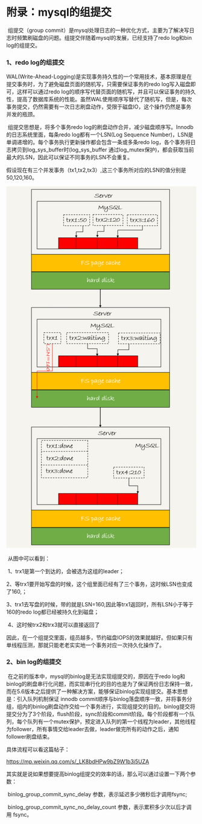 # 附录：mysql的组提交

​		组提交（group commit）是mysql处理日志的一种优化方式，主要为了解决写日志时频繁刷磁盘的问题。组提交伴随着mysql的发展，已经支持了redo log和bin log的组提交。

### 1、redo log的组提交

​		WAL(Write-Ahead-Logging)是实现事务持久性的一个常用技术，基本原理是在提交事务时，为了避免磁盘页面的随机写，只需要保证事务的redo log写入磁盘即可，这样可以通过redo log的顺序写代替页面的随机写，并且可以保证事务的持久性，提高了数据库系统的性能。虽然WAL使用顺序写替代了随机写，但是，每次事务提交，仍然需要有一次日志刷盘动作，受限于磁盘IO，这个操作仍然是事务并发的瓶颈。

​		组提交思想是，将多个事务redo log的刷盘动作合并，减少磁盘顺序写。Innodb的日志系统里面，每条redo log都有一个LSN(Log Sequence Number)，LSN是单调递增的。每个事务执行更新操作都会包含一条或多条redo log，各个事务将日志拷贝到log_sys_buffer时(log_sys_buffer 通过log_mutex保护)，都会获取当前最大的LSN，因此可以保证不同事务的LSN不会重复。

​		假设现在有三个并发事务（tx1,tx2,tx3）,这三个事务所对应的LSN的值分别是50,120,160。

![](image/组提交.png)

​		从图中可以看到：

​		1、trx1是第一个到达的，会被选为这组的leader；

​		2、等trx1要开始写盘的时候，这个组里面已经有了三个事务，这时候LSN也变成了160,；

​		3、trx1去写盘的时候，带的就是LSN=160,因此等trx1返回时，所有LSN小于等于160的redo log都已经被持久化到磁盘；

​		4、这时候trx2和trx3就可以直接返回了

​		因此，在一个组提交里面，组员越多，节约磁盘IOPS的效果就越好。但如果只有单线程压测，那就只能老老实实地一个事务对应一次持久化操作了。

### 2、bin log的组提交

​		在之前的版本中，mysql的binlog是无法实现组提交的，原因在于redo log和binlog的刷盘串行化问题，而实现串行化的目的也是为了保证两份日志保持一致，而在5.6版本之后提供了一种解决方案，能够保证binlog实现组提交。基本思想是：引入队列机制保证 innodb commit顺序与binlog落盘顺序一致，并将事务分组，组内的binlog刷盘动作交给一个事务进行，实现组提交的目的。binlog提交将提交分为了3个阶段，flush阶段，sync阶段和commit阶段。每个阶段都有一个队列，每个队列有一个mutex保护，预定进入队列的第一个线程为leader，其他线程为follower，所有事情交给leader去做，leader做完所有的动作之后，通知follower刷盘结束。

具体流程可以看这篇帖子：

https://mp.weixin.qq.com/s/_LK8bdHPw9bZ9W1b3i5UZA

​		其实就是说如果想要提高binlog组提交的效率的话，那么可以通过设置一下两个参数：

​		binlog_group_commit_sync_delay 参数，表示延迟多少微秒后才调用fsync;

​		binlog_group_commit_sync_no_delay_count 参数，表示累积多少次以后才调用 fsync。
